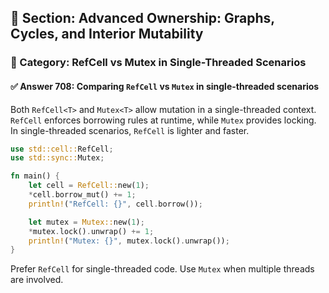 ## 📘 Section: Advanced Ownership: Graphs, Cycles, and Interior Mutability  
### 🔹 Category: RefCell vs Mutex in Single-Threaded Scenarios  
#### ✅ Answer 708: Comparing `RefCell` vs `Mutex` in single-threaded scenarios

Both `RefCell<T>` and `Mutex<T>` allow mutation in a single-threaded context. `RefCell` enforces borrowing rules at runtime, while `Mutex` provides locking. In single-threaded scenarios, `RefCell` is lighter and faster.

```rust
use std::cell::RefCell;
use std::sync::Mutex;

fn main() {
    let cell = RefCell::new(1);
    *cell.borrow_mut() += 1;
    println!("RefCell: {}", cell.borrow());

    let mutex = Mutex::new(1);
    *mutex.lock().unwrap() += 1;
    println!("Mutex: {}", mutex.lock().unwrap());
}
```

Prefer `RefCell` for single-threaded code. Use `Mutex` when multiple threads are involved.
